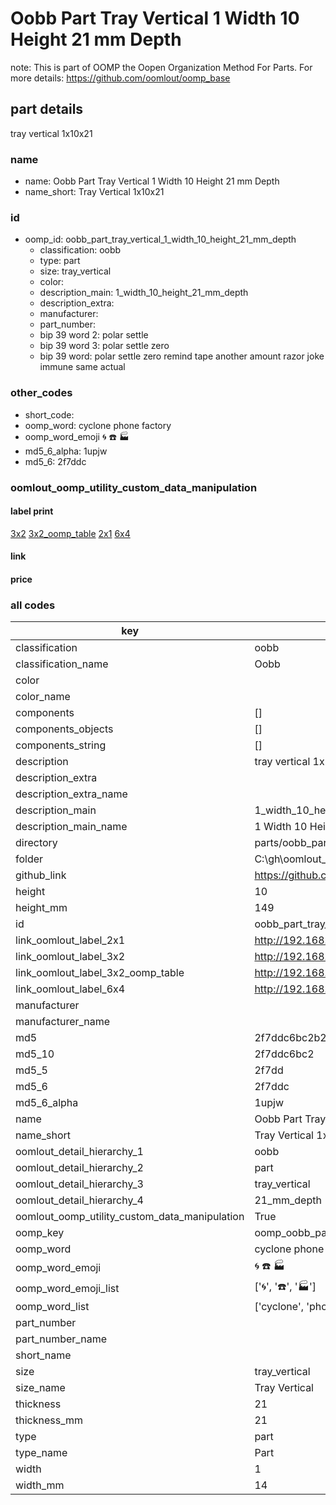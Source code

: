 # Oobb Part Tray Vertical 1 Width 10 Height 21 mm Depth  

note: This is part of OOMP the Oopen Organization Method For Parts. For more details: https://github.com/oomlout/oomp_base

##  part details
  



tray vertical 1x10x21



### name
* name: Oobb Part Tray Vertical 1 Width 10 Height 21 mm Depth
* name_short: Tray Vertical 1x10x21 
### id
* oomp_id: oobb_part_tray_vertical_1_width_10_height_21_mm_depth
  * classification: oobb
  * type: part
  * size: tray_vertical
  * color: 
  * description_main: 1_width_10_height_21_mm_depth
  * description_extra: 
  * manufacturer: 
  * part_number: 
  * bip 39 word 2: polar settle
  * bip 39 word 3: polar settle zero
  * bip 39 word: polar settle zero remind tape another amount razor joke immune same actual

### other_codes
* short_code: 
* oomp_word: cyclone phone factory
* oomp_word_emoji :cyclone: :phone: :factory:
* md5_6_alpha: 1upjw
* md5_6: 2f7ddc






### oomlout_oomp_utility_custom_data_manipulation
#### label print
[3x2](http://192.168.1.245:1112/?label=oomp%201upjw)
[3x2_oomp_table](http://192.168.1.108:1112/?label=oomp%201upjw)
[2x1](http://192.168.1.242:1112/?label=oomp%201upjw)
[6x4](http://192.168.1.55:1112/?label=oomp%201upjw)    

#### link

                              

#### price







### all codes 
| key | value |  
| --- | --- |  
| classification | oobb |  
| classification_name | Oobb |  
| color |  |  
| color_name |  |  
| components | [] |  
| components_objects | [] |  
| components_string | [] |  
| description | tray vertical 1x10x21 |  
| description_extra |  |  
| description_extra_name |  |  
| description_main | 1_width_10_height_21_mm_depth |  
| description_main_name | 1 Width 10 Height 21 mm Depth |  
| directory | parts/oobb_part_tray_vertical_1_width_10_height_21_mm_depth |  
| folder | C:\gh\oomlout_oobb_version_4_generated_parts\parts\oobb_part_tray_vertical_1_width_10_height_21_mm_depth |  
| github_link | https://github.com/oomlout/oomlout_oomp_part_src/tree/main/parts/oobb_part_tray_vertical_1_width_10_height_21_mm_depth |  
| height | 10 |  
| height_mm | 149 |  
| id | oobb_part_tray_vertical_1_width_10_height_21_mm_depth |  
| link_oomlout_label_2x1 | http://192.168.1.242:1112/?label=oomp%201upjw |  
| link_oomlout_label_3x2 | http://192.168.1.245:1112/?label=oomp%201upjw |  
| link_oomlout_label_3x2_oomp_table | http://192.168.1.108:1112/?label=oomp%201upjw |  
| link_oomlout_label_6x4 | http://192.168.1.55:1112/?label=oomp%201upjw |  
| manufacturer |  |  
| manufacturer_name |  |  
| md5 | 2f7ddc6bc2b2a100266eeb5dff711d3b |  
| md5_10 | 2f7ddc6bc2 |  
| md5_5 | 2f7dd |  
| md5_6 | 2f7ddc |  
| md5_6_alpha | 1upjw |  
| name | Oobb Part Tray Vertical 1 Width 10 Height 21 mm Depth |  
| name_short | Tray Vertical 1x10x21  |  
| oomlout_detail_hierarchy_1 | oobb |  
| oomlout_detail_hierarchy_2 | part |  
| oomlout_detail_hierarchy_3 | tray_vertical |  
| oomlout_detail_hierarchy_4 | 21_mm_depth |  
| oomlout_oomp_utility_custom_data_manipulation | True |  
| oomp_key | oomp_oobb_part_tray_vertical_1_width_10_height_21_mm_depth |  
| oomp_word | cyclone phone factory |  
| oomp_word_emoji | :cyclone: :phone: :factory: |  
| oomp_word_emoji_list | [':cyclone:', ':phone:', ':factory:'] |  
| oomp_word_list | ['cyclone', 'phone', 'factory'] |  
| part_number |  |  
| part_number_name |  |  
| short_name |  |  
| size | tray_vertical |  
| size_name | Tray Vertical |  
| thickness | 21 |  
| thickness_mm | 21 |  
| type | part |  
| type_name | Part |  
| width | 1 |  
| width_mm | 14 |  
